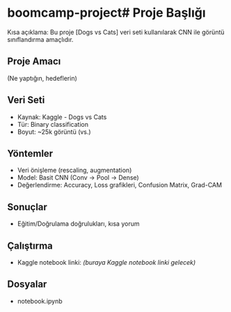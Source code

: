 # boomcamp-project# Proje Başlığı
Kısa açıklama: Bu proje [Dogs vs Cats] veri seti kullanılarak CNN ile görüntü sınıflandırma amaçlıdır.

## Proje Amacı
(Ne yaptığın, hedeflerin)

## Veri Seti
- Kaynak: Kaggle - Dogs vs Cats
- Tür: Binary classification
- Boyut: ~25k görüntü (vs.)

## Yöntemler
- Veri önişleme (rescaling, augmentation)
- Model: Basit CNN (Conv -> Pool -> Dense)
- Değerlendirme: Accuracy, Loss grafikleri, Confusion Matrix, Grad-CAM

## Sonuçlar
- Eğitim/Doğrulama doğrulukları, kısa yorum

## Çalıştırma
- Kaggle notebook linki: *(buraya Kaggle notebook linki gelecek)*

## Dosyalar
- notebook.ipynb
